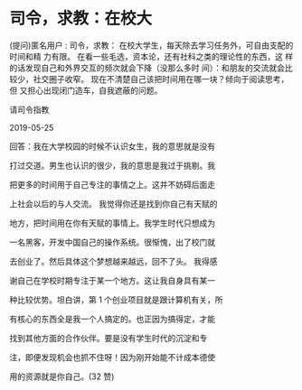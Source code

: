 # 司令，求教：在校大

(提问)匿名用户 : 司令，求教： 在校大学生，每天除去学习任务外，可自由支配的时间和精 力有限。 在看一些毛选，资本论，还有社科之类的理论性的东西，这 样的话发现自己和外界交互的频次就会下降（没那么多时 间）：和朋友的交流就会比较少，社交圈子收窄。 现在不清楚自己该把时间用在哪一块？倾向于阅读思考，但 又担心出现闭门造车，自我遮蔽的问题。

请司令指教

2019-05-25

回答：我在大学校园的时候不认识女生，我的意思就是没有

打过交道。男生也认识的很少，我的意思是我过于挑剔。我

把更多的时间用于自己专注的事情之上。这并不妨碍后面走

上社会以后的与人交流。 我觉得你还是找到你自己有天赋的

地方，把时间用在你有天赋的事情上。我学生时代只想成为

一名黑客，开发中国自己的操作系统。很惭愧，出了校门就

去创业了。然后具体这个梦想越来越远，回不了头。 我得感

谢自己在学校时期专注于某一个地方。这让我自身具有某一

种比较优势。坦白讲，第 1 个创业项目就是跟计算机有关，所

有核心的东西全是我一个人搞定的。也正因为搞得定，才能

找到其他方面的合作伙伴。要是没有学生时代的沉淀和专

注，即便发现机会也抓不住呀！因为刚开始能不计成本德使

用的资源就是你自己。(32 赞)